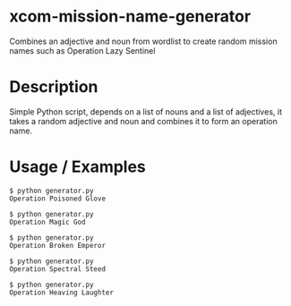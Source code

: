 # xcom-mission-name-generator
Combines an adjective and noun from wordlist to create random mission names such as Operation Lazy Sentinel

# Description
Simple Python script, depends on a list of nouns and a list of adjectives, it takes a random adjective and noun and combines it to form an operation name.

# Usage / Examples
```
$ python generator.py
Operation Poisoned Glove

$ python generator.py
Operation Magic God

$ python generator.py
Operation Broken Emperor

$ python generator.py
Operation Spectral Steed

$ python generator.py
Operation Heaving Laughter
```
